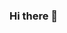 ### Hi there 👋

<!--
**tusharmane1896/tusharmane1896** is a ✨ _special_ ✨ repository because its `README.md` (this file) appears on your GitHub profile.

Here are some ideas to get you started:

- 🔭 I’m currently working on AEM Web development fulltime & React Native app development as freelancer 
- 🌱 I’m currently learning Flutter app development
- 👯 I’m looking to collaborate on frontend development
- 📫 How to reach me: tusharmane.tm@gmail.com
